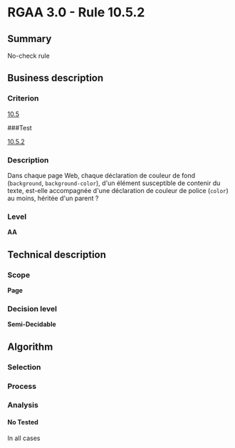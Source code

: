 # RGAA 3.0 -  Rule 10.5.2

## Summary

No-check rule

## Business description

### Criterion

[10.5](http://references.modernisation.gouv.fr/referentiel-technique-0#crit-10-5)

###Test

[10.5.2](http://disic.github.io/rgaa_referentiel_en/RGAA3.0_Criteria_English_version_v1.html#test-10-5-2)

### Description

Dans chaque page Web, chaque d&eacute;claration de couleur de fond (`background`, `background-color`), d'un &eacute;l&eacute;ment susceptible de contenir du texte, est-elle accompagn&eacute;e d'une d&eacute;claration de couleur de police (`color`) au moins, h&eacute;rit&eacute;e d'un parent ?

### Level

**AA**

## Technical description

### Scope

**Page**

### Decision level

**Semi-Decidable**

## Algorithm

### Selection

### Process

### Analysis

#### No Tested 

In all cases

